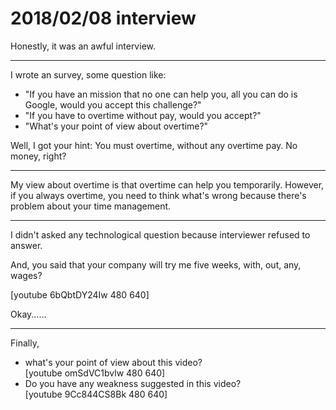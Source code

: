 # 2018/02/08 interview

Honestly, it was an awful interview.

-----

I wrote an survey, some question like:

* "If you have an mission that no one can help you, all you can do is Google, would you accept this challenge?"
* "If you have to overtime without pay, would you accept?"
* "What's your point of view about overtime?"

Well, I got your hint: You must overtime, without any overtime pay. 
No money, right?

-----

My view about overtime is that overtime can help you temporarily. However, if you always overtime, you need to think what's wrong because there's problem about your time management.

-----

I didn't asked any technological question because interviewer refused to answer.

And, you said that your company will try me five weeks, with, out, any, wages?

[youtube 6bQbtDY24Iw 480 640]

Okay......

-----

Finally,

* what's your point of view about this video?  
[youtube omSdVC1bvlw 480 640]  
* Do you have any weakness suggested in this video?  
[youtube 9Cc844CS8Bk 480 640]
